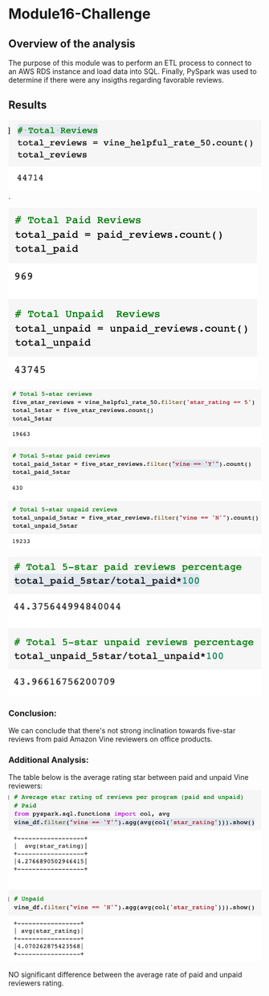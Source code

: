 # Module16-Challenge

## Overview of the analysis
The purpose of this module was to perform an ETL process to connect to an AWS RDS instance and load data into SQL. Finally, PySpark was used to determine if there were any insigths regarding favorable reviews.
## Results

![total_reviews](https://github.com/MauricioIQA/Module-16/blob/master/img/Total_review.png). 

![total_paid_unpaid](https://github.com/MauricioIQA/Module-16/blob/master/img/Total_Paid_Unpaid.png)

![5Star_paid_unpaid](https://github.com/MauricioIQA/Module-16/blob/master/img/5Star_Paid_Unpaid.png)
 
![percentage of paid and unpaid](https://github.com/MauricioIQA/Module-16/blob/master/img/Paid_Unpaid_Percentage.png)

### Conclusion:
We can conclude that there's not strong inclination towards five-star reviews from paid Amazon Vine reviewers on office products.
### Additional Analysis:
The table below is the average rating star between paid and unpaid Vine reviewers:
![average_paid_unpaid_rate](https://github.com/MauricioIQA/Module-16/blob/master/img/Paid_Unpaid_Rate_average.png)

NO significant difference between the average rate of paid and unpaid reviewers rating.
